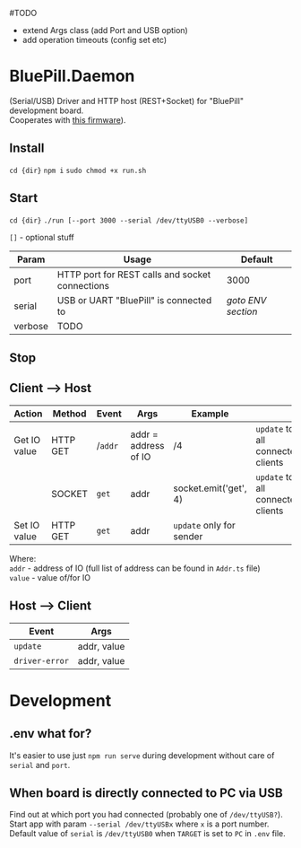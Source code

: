 #TODO
- extend Args class (add Port and USB option)
- add operation timeouts (config set etc)

# BluePill.Daemon

(Serial/USB) Driver and HTTP host (REST+Socket) for "BluePill" development board.  
Cooperates with [this firmware](https://github.com/tBlabs/BluePill.Firmware)).

## Install 

`cd {dir}`
`npm i`
`sudo chmod +x run.sh`

## Start

`cd {dir}`
`./run [--port 3000 --serial /dev/ttyUSB0 --verbose]`

`[]` - optional stuff

| Param     | Usage     | Default  |
| --------- | ----------------------------------------------- | ------------- |
| port      | HTTP port for REST calls and socket connections | 3000               |
| serial    | USB or UART "BluePill" is connected to          | *goto ENV section* |
| verbose   | TODO  |

## Stop

## Client --> Host

| Action       | Method    | Event     | Args                   | Example |                           |
| ------------ | --------- | --------- | ---------------------- | ------- | ------ |
| Get IO value | HTTP GET  | /`addr`   | addr = address of IO   | /4      | `update` to all connected clients  |
|              | SOCKET    | `get`     | addr                   | socket.emit('get', 4) | `update` to all connected clients  |
| Set IO value | HTTP GET  |`get`     | addr          | `update` only for sender           |

Where:  
`addr` - address of IO (full list of address can be found in `Addr.ts` file)  
`value` - value of/for IO

## Host --> Client

| Event     | Args          |
| --------- | ------------- |
| `update`  |  addr, value  |
| `driver-error`  |  addr, value  |

# Development

## .env what for?

It's easier to use just `npm run serve` during development without care of `serial` and `port`.

## When board is directly connected to PC via USB

Find out at which port you had connected (probably one of `/dev/ttyUSB?`).  
Start app with param `--serial /dev/ttyUSBx` where `x` is a port number.  
Default value of `serial` is `/dev/ttyUSB0` when `TARGET` is set to `PC` in `.env` file.



